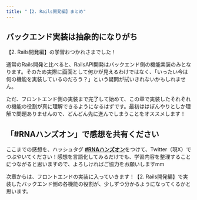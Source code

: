 ```yaml
---
title: "【2. Rails開発編】まとめ"
---
```


## バックエンド実装は抽象的になりがち

【2. Rails開発編】の学習おつかれさまでした！

通常のRails開発と比べると、RailsAPI開発はバックエンド側の機能実装のみとなります。そのため実際に画面として何かが見えるわけではなく、「いったい今は何の機能を実装しているのだろう？」という疑問が拭いきれないかもしれません。

ただ、フロントエンド側の実装まで完了して始めて、この章で実装したそれぞれの機能の役割が真に理解できるようになるはずです。最初ははぼんやりとしか理解で問題ありませんので、どんどん先に進んでしまうことをオススメします！

## 「#RNAハンズオン」で感想を共有ください

ここまでの感想を、ハッシュタグ [**#RNAハンズオン**](https://twitter.com/intent/tweet?hashtags=RNAハンズオン)をつけて、Twitter（現X）でつぶやいてください！感想を言語化してみるだけでも、学習内容を整理することにつながると思いますので、よろしければご協力をお願いしますmm

次章からは、フロントエンドの実装に入っていきます！【2. Rails開発編】で実装したバックエンド側の各機能の役割が、少しずつ分かるようになってくるかと思います。
